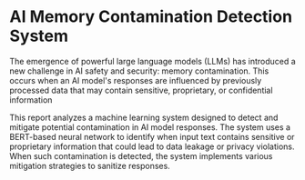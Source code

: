 # AI Memory Contamination Detection System

The emergence of powerful large language models (LLMs) has introduced a new challenge in AI safety and security: memory contamination. This occurs when an AI model's responses are influenced by previously processed data that may contain sensitive, proprietary, or confidential information

This report analyzes a machine learning system designed to detect and mitigate potential contamination in AI model responses. The system uses a BERT-based neural network to identify when input text contains sensitive or proprietary information that could lead to data leakage or privacy violations. When such contamination is detected, the system implements various mitigation strategies to sanitize responses.
